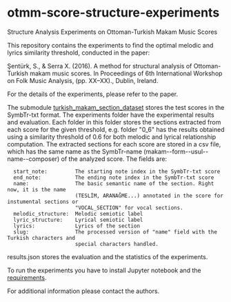 # otmm-score-structure-experiments
Structure Analysis Experiments on Ottoman-Turkish Makam Music Scores

This repository contains the experiments to find the optimal melodic and lyrics similarity threshold, conducted in the paper:

Şentürk, S., & Serra X. (2016). A method for structural analysis of Ottoman-Turkish makam music scores. In Proceedings of 6th International Workshop on Folk Music Analysis, (pp. XX–XX)., Dublin, Ireland.

For the details of the experiments, please refer to the paper.

The submodule [turkish_makam_section_dataset](https://github.com/MTG/turkish_makam_section_dataset/tree/score_section) stores the test scores in the SymbTr-txt format. The experiments folder have the experimental results and evaluation. Each folder in this folder stores the sections extracted from each score for the given threshold, e.g. folder "0_6" has the results obtained using a similarity threshold of 0.6 for both melodic and lyrical relationship computation. The extracted sections for each score are stored in a csv file, which has the same name as the SymbTr-name (makam--form--usul--name--composer) of the analyzed score. The fields are:

```
  start_note:         The starting note index in the SymbTr-txt score
  end_note:           The ending note index in the SymbTr-txt score
  name:               The basic semantic name of the section. Right now, it is the name 
                      (TESLİM, ARANAĞME...) annotated in the score for instumental sections or 
                      "VOCAL_SECTION" for vocal sections.	
  melodic_structure:  Melodic semiotic label
  lyric_structure:    Lyrical semiotic label	
  lyrics:             Lyrics of the section
  slug:               The processed version of "name" field with the Turkish characters and 
                      special characters handled.
```

results.json stores the evaluation and the statistics of the experiments.

To run the experiments you have to install Jupyter notebook and the [requirements](https://github.com/sertansenturk/otmm-score-structure-experiments/blob/master/requirements).

For additional information please contact the authors.
